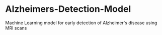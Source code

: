 # Alzheimers-Detection-Model
Machine Learning model for early detection of Alzheimer's disease using MRI scans
